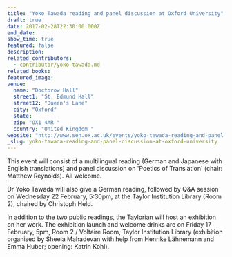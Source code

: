 ```yaml
---
title: "Yoko Tawada reading and panel discussion at Oxford University"
draft: true
date: 2017-02-28T22:30:00.000Z
end_date:
show_time: true
featured: false
description:
related_contributors:
  - contributor/yoko-tawada.md
related_books:
featured_image: 
venue:
  name: "Doctorow Hall"
  street1: "St. Edmund Hall"
  street12: "Queen's Lane"
  city: "Oxford"
  state:
  zip: "OX1 4AR "
  country: "United Kingdom "
website: "http://www.seh.ox.ac.uk/events/yoko-tawada-reading-and-panel-discussion-poetics-translation"
_slug: yoko-tawada-reading-and-panel-discussion-at-oxford-university
---
```


This event will consist of a multilingual reading (German and Japanese with English translations) and panel discussion on 'Poetics of Translation' (chair: Matthew Reynolds). All welcome.

Dr Yoko Tawada will also give a German reading, followed by Q&A session on Wednesday 22 February, 5:30pm, at the Taylor Institution Library (Room 2), chaired by Christoph Held.

In addition to the two public readings, the Taylorian will host an exhibition on her work. The exhibition launch and welcome drinks are on Friday 17 February, 5pm, Room 2 / Voltaire Room, Taylor Institution Library (exhibition organised by Sheela Mahadevan with help from Henrike Lähnemann and Emma Huber; opening: Katrin Kohl).

